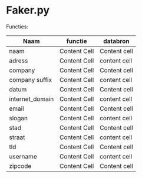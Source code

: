 # Faker.py #

Functies:

Naam            | functie       | databron     |
--------------- | --------------|------------- |
naam            | Content Cell  | Content cell |
adress          | Content Cell  | content cell |
company         | Content Cell  | Content cell |
company suffix  | Content Cell  | content cell |
datum           | Content Cell  | Content cell |
internet_domain | Content Cell  | content cell |
email           | Content Cell  | Content cell |
slogan          | Content Cell  | content cell |
stad            | Content Cell  | Content cell |
straat          | Content Cell  | content cell |
tld             | Content Cell  | Content cell |
username        | Content Cell  | content cell |
zipcode         | Content Cell  | Content cell |
